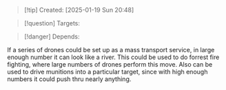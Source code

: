 
>[!tip] Created: [2025-01-19 Sun 20:48]

>[!question] Targets: 

>[!danger] Depends: 

If a series of drones could be set up as a mass transport service, in large enough number it can look like a river.  This could be used to do forrest fire fighting, where large numbers of drones perform this move.  Also can be used to drive munitions into a particular target, since with high enough numbers it could push thru nearly anything.